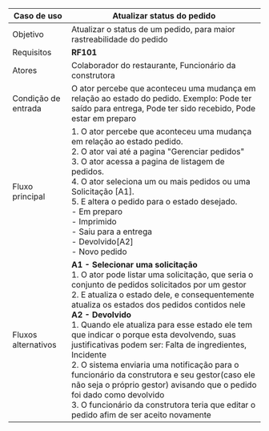 | Caso de uso         | Atualizar status do pedido                                                                                                                                                                                                                                                                                                                                                                                                                                                                                                                                                                                                                                                                  |
| ------------------- | ------------------------------------------------------------------------------------------------------------------------------------------------------------------------------------------------------------------------------------------------------------------------------------------------------------------------------------------------------------------------------------------------------------------------------------------------------------------------------------------------------------------------------------------------------------------------------------------------------------------------------------------------------------------------------------------- |
| Objetivo            | Atualizar o status de um pedido, para maior rastreabilidade do pedido                                                                                                                                                                                                                                                                                                                                                                                                                                                                                                                                                                                                                       |
| Requisitos          | **RF101**                                                                                                                                                                                                                                                                                                                                                                                                                                                                                                                                                                                                                                                                                   |
| Atores              | Colaborador do restaurante, Funcionário da construtora                                                                                                                                                                                                                                                                                                                                                                                                                                                                                                                                                                                                                                      |
| Condição de entrada | O ator percebe que aconteceu uma mudança em relação ao estado do pedido. Exemplo: Pode ter saído para entrega, Pode ter sido recebido, Pode estar em preparo                                                                                                                                                                                                                                                                                                                                                                                                                                                                                                                                |
| Fluxo principal     | 1. O ator percebe que aconteceu uma mudança em relação ao estado pedido.<br>2. O ator vai até a pagina "Gerenciar pedidos"<br>3. O ator acessa a pagina de listagem de pedidos.<br>4. O ator seleciona um ou mais pedidos ou uma Solicitação [A1].<br>5. E altera o pedido para o estado desejado.<br>    - Em preparo<br>	- Imprimido<br>	- Saiu para a entrega<br>	-  Devolvido[A2]<br>	- Novo pedido                                                                                                                                                                                                                                                                                     |
| Fluxos alternativos | **A1 - Selecionar uma solicitação**<br>1. O ator pode listar uma solicitação, que seria o conjunto de pedidos solicitados por um gestor<br>2. E atualiza o estado dele, e consequentemente atualiza os estados dos pedidos contidos nele<br>**A2 - Devolvido**<br>1. Quando ele atualiza para esse estado ele tem que indicar o porque esta devolvendo, suas justificativas podem ser: Falta de ingredientes, Incidente<br>2. O sistema enviaria uma notificação para o funcionário da construtora e seu gestor(caso ele não seja o próprio gestor) avisando que o pedido foi dado como devolvido<br>3. O funcionário da construtora teria que editar o pedido afim de ser aceito novamente |
